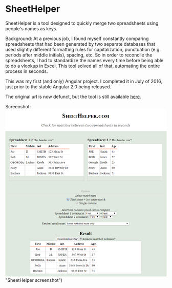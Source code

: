 # SheetHelper

SheetHelper is a tool designed to quickly merge two spreadsheets using people's names as keys. 

Background: At a previous job, I found myself constantly comparing spreadsheets that had been generated by two separate databases that used slightly different formatting rules for capitalization, punctuation (e.g. periods after middle initials), spacing, etc. So in order to reconcile the spreadsheets, I had to standardize the names every time before being able to do a vlookup in Excel. This tool solved all of that, automating the entire process in seconds.

This was my first (and only) Angular project. I completed it in July of 2016, just prior to the stable Angular 2.0 being released.

The original url is now defunct, but the tool is still available [here](https://sheet-helper-d46a1.web.app/).

Screenshot:
![SheetHelper screenshot](https://github.com/gelbartj/sheethelper/blob/master/screenshot.png) "SheetHelper screenshot")
